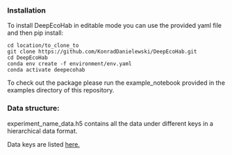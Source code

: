 ### Installation

To install DeepEcoHab in editable mode you can use the provided yaml file and then pip install:

```
cd location/to_clone_to
git clone https://github.com/KonradDanielewski/DeepEcoHab.git
cd DeepEcoHab
conda env create -f environment/env.yaml
conda activate deepecohab
```

To check out the package please run the example_notebook provided in the examples directory of this repository.

### Data structure:

experiment_name_data.h5 contains all the data under different keys in a hierarchical data format. 

Data keys are listed [here.](./docs/data_keys.md)
